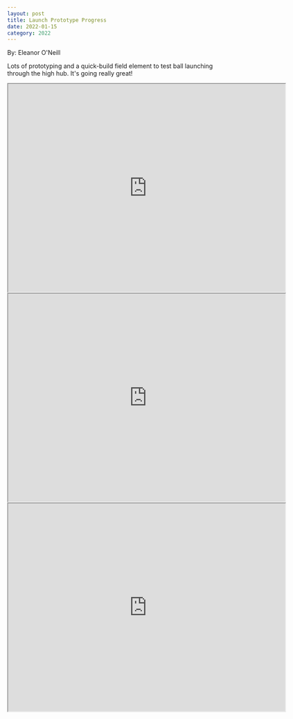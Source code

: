 ```yaml
---
layout: post
title: Launch Prototype Progress
date: 2022-01-15
category: 2022
---
```

By: Eleanor O'Neill

Lots of prototyping and a quick-build field element to test ball launching through the high hub. It's going really great!

<iframe src="https://drive.google.com/file/d/1iMsVgQgDlmYxON1zpuLtTDCzUTg7jIV9/preview" width="640" height="480" allow="autoplay"></iframe>

<iframe src="https://drive.google.com/file/d/1ANT2sLNP3pCUqe0Rcjjhe_4_XYJ69Zzs/preview" width="640" height="480" allow="autoplay"></iframe>

<iframe src="https://drive.google.com/file/d/1RM4jGQf2N3Nic37g5-g4f2Gm5nwKRnE-/preview" width="640" height="480" allow="autoplay"></iframe>